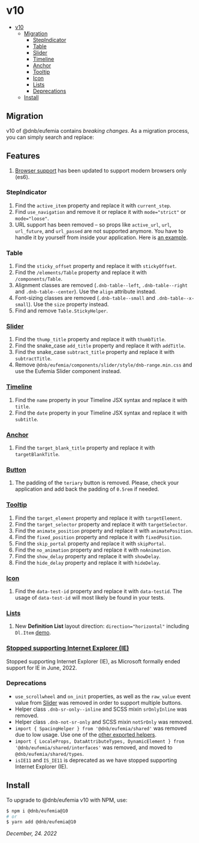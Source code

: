 # v10

- [v10](#v10)
  - [Migration](#migration)
    - [StepIndicator](#stepindicator)
    - [Table](#table)
    - [Slider](#slider)
    - [Timeline](#timeline)
    - [Anchor](#anchor)
    - [Tooltip](#tooltip)
    - [Icon](#icon)
    - [Lists](#lists)
    - [Deprecations](#deprecations)
  - [Install](#install)

## Migration

v10 of @dnb/eufemia contains _breaking changes_. As a migration process, you can simply search and replace:

## Features

1. [Browser support](/uilib/usage/#supported-browsers-and-platforms) has been updated to support modern browsers only (es6).

### StepIndicator

1. Find the `active_item` property and replace it with `current_step`.
1. Find `use_navigation` and remove it or replace it with `mode="strict"` or `mode="loose"`.
1. URL support has been removed – so props like `active_url`, `url`, `url_future`, and `url_passed` are not supported anymore. You have to handle it by yourself from inside your application. Here is [an example](/uilib/components/step-indicator/#stepindicator-with-a-router).

### Table

1. Find the `sticky_offset` property and replace it with `stickyOffset`.
1. Find the `/elements/Table` property and replace it with `/components/Table`.
1. Alignment classes are removed (`.dnb-table--left`, `.dnb-table--right` and `.dnb-table--center`). Use the `align` attribute instead.
1. Font-sizing classes are removed (`.dnb-table--small` and `.dnb-table--x-small`). Use the `size` property instead.
1. Find and remove `Table.StickyHelper`.

### [Slider](/uilib/components/slider)

1. Find the `thump_title` property and replace it with `thumbTitle`.
1. Find the snake_case `add_title` property and replace it with `addTitle`.
1. Find the snake_case `subtract_title` property and replace it with `subtractTitle`.
1. Remove `@dnb/eufemia/components/slider/style/dnb-range.min.css` and use the Eufemia Slider component instead.

### [Timeline](/uilib/components/timeline)

1. Find the `name` property in your Timeline JSX syntax and replace it with `title`.
1. Find the `date` property in your Timeline JSX syntax and replace it with `subtitle`.

### [Anchor](/uilib/elements/anchor)

1. Find the `target_blank_title` property and replace it with `targetBlankTitle`.

### [Button](/uilib/components/button)

1. The padding of the `teriary` button is removed. Please, check your application and add back the padding of `0.5rem` if needed.

### [Tooltip](/uilib/components/tooltip)

1. Find the `target_element` property and replace it with `targetElement`.
1. Find the `target_selector` property and replace it with `targetSelector`.
1. Find the `animate_position` property and replace it with `animatePosition`.
1. Find the `fixed_position` property and replace it with `fixedPosition`.
1. Find the `skip_portal` property and replace it with `skipPortal`.
1. Find the `no_animation` property and replace it with `noAnimation`.
1. Find the `show_delay` property and replace it with `showDelay`.
1. Find the `hide_delay` property and replace it with `hideDelay`.

### [Icon](/uilib/components/icon)

1. Find the `data-test-id` property and replace it with `data-testid`.
   The usage of `data-test-id` will most likely be found in your tests.

### [Lists](/uilib/elements/lists)

1. New **Definition List** layout direction: `direction="horizontal"` including `Dl.Item` [demo](https://eufemia.dnb.no/uilib/elements/lists/#definition-list-in-horizontal-direction).

### [Stopped supporting Internet Explorer (IE)](/uilib/usage/#supported-browsers-and-platforms)

Stopped supporting Internet Explorer (IE), as Microsoft formally ended support for IE in June, 2022.

### Deprecations

- `use_scrollwheel` and `on_init` properties, as well as the `raw_value` event value from [Slider](/uilib/components/slider) was removed in order to support multiple buttons.
- Helper class `.dnb-sr-only--inline` and SCSS mixin `srOnlyInline` was removed.
- Helper class `.dnb-not-sr-only` and SCSS mixin `notSrOnly` was removed.
- `import { SpacingHelper } from '@dnb/eufemia/shared'` was removed due to low usage. Use one of the [other exported helpers](/uilib/usage/layout/spacing).
- `import { LocaleProps, DataAttributeTypes, DynamicElement } from '@dnb/eufemia/shared/interfaces'` was removed, and moved to `@dnb/eufemia/shared/types`.
- `isIE11` and `IS_IE11` is deprecated as we have stopped supporting Internet Explorer (IE).

## Install

To upgrade to @dnb/eufemia v10 with NPM, use:

```bash
$ npm i @dnb/eufemia@10
# or
$ yarn add @dnb/eufemia@10
```

_December, 24. 2022_
